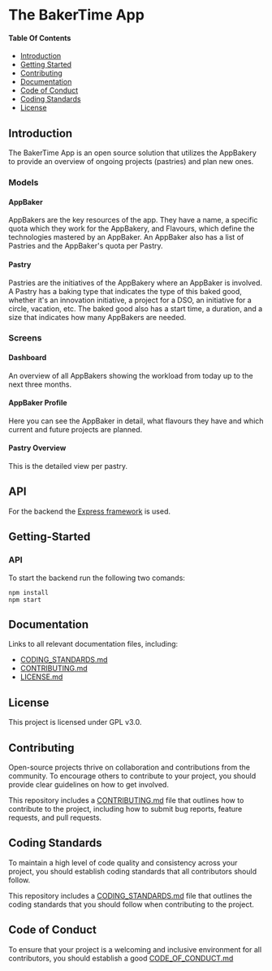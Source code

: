 # The BakerTime App

#### Table Of Contents

- [Introduction](#Introduction)
- [Getting Started](#Getting-Started)
- [Contributing](#Contributing)
- [Documentation](#Documentation)
- [Code of Conduct](#code-of-conduct)
- [Coding Standards](#coding-standards)
- [License](#License)

<a id="Introduction"></a>

## Introduction

The BakerTime App is an open source solution that utilizes the AppBakery to provide an overview of ongoing projects (pastries) and plan new ones.

### Models
#### AppBaker
AppBakers are the key resources of the app. They have a name, a specific quota which they work for the AppBakery, and Flavours, which define the technologies mastered by an AppBaker. An AppBaker also has a list of Pastries and the AppBaker's quota per Pastry.

#### Pastry
Pastries are the initiatives of the AppBakery where an AppBaker is involved. A Pastry has a baking type that indicates the type of this baked good, whether it's an innovation initiative, a project for a DSO, an initiative for a circle, vacation, etc. The baked good also has a start time, a duration, and a size that indicates how many AppBakers are needed.

### Screens
#### Dashboard
An overview of all AppBakers showing the workload from today up to the next three months.

#### AppBaker Profile
Here you can see the AppBaker in detail, what flavours they have and which current and future projects are planned.

#### Pastry Overview
This is the detailed view per pastry.

<a id="Getting-Started"></a>

## API
For the backend the [Express framework](https://expressjs.com/) is used.

## Getting-Started

### API
To start the backend run the following two comands:
```
npm install
npm start
```


## Documentation

Links to all relevant documentation files, including:

- [CODING_STANDARDS.md](CODING_STANDARDS.md)
- [CONTRIBUTING.md](CONTRIBUTING.md)
- [LICENSE.md](LICENSE.md)

<a id="License"></a>

## License

This project is licensed under GPL v3.0.

<a id="Contributing"></a>

## Contributing

Open-source projects thrive on collaboration and contributions from the community. To encourage others to contribute to your project, you should provide clear guidelines on how to get involved.

This repository includes a [CONTRIBUTING.md](CONTRIBUTING.md) file that outlines how to contribute to the project, including how to submit bug reports, feature requests, and pull requests.

<a id="coding-standards"></a>

## Coding Standards

To maintain a high level of code quality and consistency across your project, you should establish coding standards that all contributors should follow.

This repository includes a [CODING_STANDARDS.md](CODING_STANDARDS.md) file that outlines the coding standards that you should follow when contributing to the project.

<a id="code-of-conduct"></a>

## Code of Conduct

To ensure that your project is a welcoming and inclusive environment for all contributors, you should establish a good [CODE_OF_CONDUCT.md](CODE_OF_CONDUCT.md)
